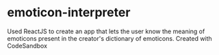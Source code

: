 # emoticon-interpreter
Used ReactJS to create an app that lets the user know the meaning of emoticons present in the creator's dictionary of emoticons. Created with CodeSandbox
